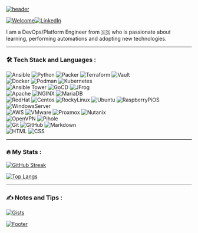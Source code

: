 [![header](https://capsule-render.vercel.app/api?type=wave&color=gradient&height=300&section=header&text=👋🏻%20Hello%20There&fontSize=75)](#)  
  
[![Welcome](https://komarev.com/ghpvc/?username=d3athkai&color=blue&style=for-the-badge)](https://github.com/d3athkai)[![LinkedIn](https://img.shields.io/badge/linkedin-%230077B5.svg?style=for-the-badge&logo=linkedin&logoColor=white)](https://www.linkedin.com/in/siehkae)  
  
I am a DevOps/Platform Engineer from :singapore: who is passionate about learning, performing automations and adopting new technologies.  
  
---
  
### 🛠 Tech Stack and Languages :  
![Ansible](https://img.shields.io/badge/-Ansible-05122A?style=flat&logo=ansible)  ![Python](https://img.shields.io/badge/-Python-05122A?style=flat&logo=python) ![Packer](https://img.shields.io/badge/-Packer-05122A?style=flat&logo=packer) ![Terraform](https://img.shields.io/badge/-Terraform-05122A?style=flat&logo=terraform) ![Vault](https://img.shields.io/badge/-Vault-05122A?style=flat&logo=vault)  
![Docker](https://img.shields.io/badge/-Docker-05122A?style=flat&logo=docker) ![Podman](https://img.shields.io/badge/-Podman-05122A?style=flat&logo=podman) ![Kubernetes](https://img.shields.io/badge/-Kubernetes-05122A?style=flat&logo=kubernetes)  
![Ansible Tower](https://img.shields.io/badge/-Ansible--Tower-05122A?style=flat&logo=Ansible) ![GoCD](https://img.shields.io/badge/-GoCD-05122A?style=flat&logo=GoCD) ![JFrog](https://img.shields.io/badge/-JFrog-05122A?style=flat&logo=JFrog)  
![Apache](https://img.shields.io/badge/-Apache-05122A?style=flat&logo=Apache) ![NGINX](https://img.shields.io/badge/-NGINX-05122A?style=flat&logo=NGINX) ![MariaDB](https://img.shields.io/badge/-MariaDB-05122A?style=flat&logo=MariaDB)  
![RedHat](https://img.shields.io/badge/-RedHat-05122A?style=flat&logo=redhat) ![Centos](https://img.shields.io/badge/-Centos-05122A?style=flat&logo=centos) ![RockyLinux](https://img.shields.io/badge/-RockyLinux-05122A?style=flat&logo=rockylinux) ![Ubuntu](https://img.shields.io/badge/-Ubuntu-05122A?style=flat&logo=ubuntu) ![RaspberryPiOS](https://img.shields.io/badge/-RaspberryPiOS-05122A?style=flat&logo=raspberrypi) ![WindowsServer](https://img.shields.io/badge/-WindowsServer-05122A?style=flat&logo=microsoft)  
![AWS](https://img.shields.io/badge/-AWS-05122A?style=flat&logo=AmazonAWS) ![VMware](https://img.shields.io/badge/-VMware--Vsphere-05122A?style=flat&logo=VMware) ![Proxmox](https://img.shields.io/badge/-Proxmox-05122A?style=flat&logo=Proxmox) ![Nutanix](https://img.shields.io/badge/-Nutanix-05122A?style=flat&logo=Nutanix)  
![OpenVPN](https://img.shields.io/badge/-OpenVPN-05122A?style=flat&logo=OpenVPN) ![Pihole](https://img.shields.io/badge/-Pihole-05122A?style=flat&logo=Pihole)  
![Git](https://img.shields.io/badge/-Git-05122A?style=flat&logo=git) ![GitHub](https://img.shields.io/badge/-GitHub-05122A?style=flat&logo=github) ![Markdown](https://img.shields.io/badge/-Markdown-05122A?style=flat&logo=markdown)  
![HTML](https://img.shields.io/badge/-HTML-05122A?style=flat&logo=HTML5) ![CSS](https://img.shields.io/badge/-CSS-05122A?style=flat&logo=CSS3&logoColor=1572B6)  
  
---
  
### 🔥 My Stats :  
[![GitHub Streak](http://github-readme-streak-stats.herokuapp.com?user=d3athkai&theme=dark&background=000000)](#)

[![Top Langs](https://github-readme-stats.vercel.app/api/top-langs/?username=d3athkai&layout=compact&theme=vision-friendly-dark)](#)
  
---

### ✍️ Notes and Tips :  
[![Gists](https://img.shields.io/badge/github%20gists-%23F7DF1E.svg?style=for-the-badge&logo=gist&logoColor=white)](https://gist.github.com/d3athkai)  


[![Footer](https://capsule-render.vercel.app/api?type=wave&color=gradient&height=150&section=footer)](#)  
